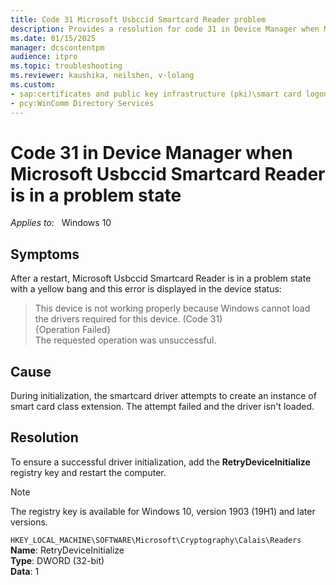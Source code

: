 ```yaml
---
title: Code 31 Microsoft Usbccid Smartcard Reader problem
description: Provides a resolution for code 31 in Device Manager when Microsoft Usbccid Smartcard Reader is in a problem state.
ms.date: 01/15/2025
manager: dcscontentpm
audience: itpro
ms.topic: troubleshooting
ms.reviewer: kaushika, neilshen, v-lolang
ms.custom:
- sap:certificates and public key infrastructure (pki)\smart card logon
- pcy:WinComm Directory Services
---
```

# Code 31 in Device Manager when Microsoft Usbccid Smartcard Reader is in a problem state

_Applies to:_ &nbsp; Windows 10

## Symptoms

After a restart, Microsoft Usbccid Smartcard Reader is in a problem state with a yellow bang and this error is displayed in the device status:

> This device is not working properly because Windows cannot load the drivers required for this device. (Code 31)  
{Operation Failed}  
The requested operation was unsuccessful.

## Cause

During initialization, the smartcard driver attempts to create an instance of smart card class extension. The attempt failed and the driver isn't loaded.

## Resolution

To ensure a successful driver initialization, add the **RetryDeviceInitialize** registry key and restart the computer.

> [!Note]
> The registry key is available for Windows 10, version 1903 (19H1) and later versions.

`HKEY_LOCAL_MACHINE\SOFTWARE\Microsoft\Cryptography\Calais\Readers`  
**Name**: RetryDeviceInitialize  
**Type**: DWORD (32-bit)  
**Data**: 1  
